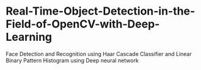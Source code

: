 # Real-Time-Object-Detection-in-the-Field-of-OpenCV-with-Deep-Learning
Face Detection and Recognition using Haar Cascade Classifier and Linear Binary Pattern Histogram using Deep neural network
